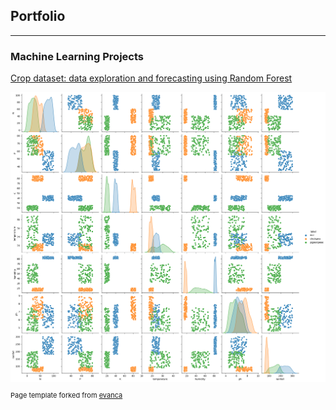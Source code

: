 ## Portfolio

---

### Machine Learning Projects

[Crop dataset: data exploration and forecasting using Random Forest](crop-prediction-data-exp-and-forecasting.html)

<img src="images/Nice plot.png?raw=true"/>



<p style="font-size:11px">Page template forked from <a href="https://github.com/evanca/quick-portfolio">evanca</a></p>
<!-- Remove above link if you don't want to attibute -->
